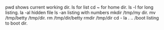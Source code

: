 pwd shows current working dir.
ls for list
cd ~ for home dir.
ls -l for long listing.
la -al hidden file
ls -an listing with numbers
mkdir /tmp/my dir.
mv /tmp/betty /tmp/dir.
rm /tmp/dir/betty
rmdir /tmp/dir
cd -
la . .. /boot listing to boot dir.
